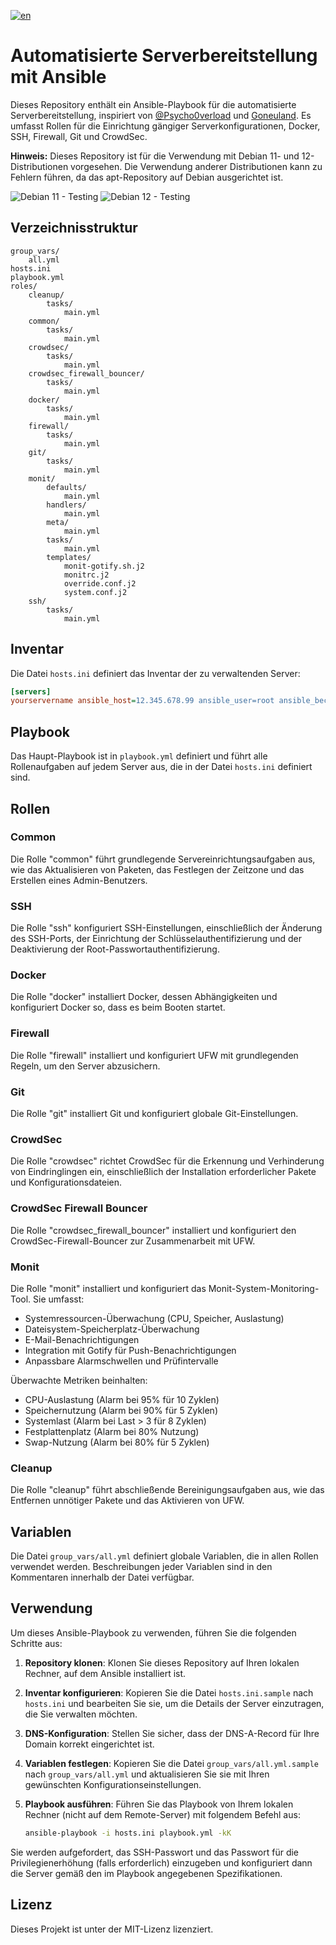 [![en](https://img.shields.io/badge/lang-en-red.svg)](https://github.com/oberator/ansible_goneuland_traefik_v3/blob/main/readme.md)

# Automatisierte Serverbereitstellung mit Ansible

Dieses Repository enthält ein Ansible-Playbook für die automatisierte Serverbereitstellung, inspiriert von [@Psycho0verload](https://github.com/Psycho0verload/traefik-crowdsec-stack) und [Goneuland](https://goneuland.de/traefik-v3-installation-konfiguration-und-crowdsec-security/8/). Es umfasst Rollen für die Einrichtung gängiger Serverkonfigurationen, Docker, SSH, Firewall, Git und CrowdSec.

**Hinweis:** Dieses Repository ist für die Verwendung mit Debian 11- und 12-Distributionen vorgesehen. Die Verwendung anderer Distributionen kann zu Fehlern führen, da das apt-Repository auf Debian ausgerichtet ist.

![Debian 11 - Testing](https://img.shields.io/badge/Debian_11_(Bullseye)-10--02--2025-A81D33?logo=debian&logoColor=white)
![Debian 12 - Testing](https://img.shields.io/badge/Debian_12_(Bookworm)-12--05--2025-A81D33?logo=debian&logoColor=white)

## Verzeichnisstruktur

```plaintext
group_vars/
    all.yml
hosts.ini
playbook.yml
roles/
    cleanup/
        tasks/
            main.yml
    common/
        tasks/
            main.yml
    crowdsec/
        tasks/
            main.yml
    crowdsec_firewall_bouncer/
        tasks/
            main.yml
    docker/
        tasks/
            main.yml
    firewall/
        tasks/
            main.yml
    git/
        tasks/
            main.yml
    monit/
        defaults/
            main.yml
        handlers/
            main.yml
        meta/
            main.yml
        tasks/
            main.yml
        templates/
            monit-gotify.sh.j2
            monitrc.j2
            override.conf.j2
            system.conf.j2
    ssh/
        tasks/
            main.yml
```

## Inventar

Die Datei `hosts.ini` definiert das Inventar der zu verwaltenden Server:

```ini
[servers]
yourservername ansible_host=12.345.678.99 ansible_user=root ansible_become=true
```

## Playbook

Das Haupt-Playbook ist in `playbook.yml` definiert und führt alle Rollenaufgaben auf jedem Server aus, die in der Datei `hosts.ini` definiert sind.

## Rollen

### Common

Die Rolle "common" führt grundlegende Servereinrichtungsaufgaben aus, wie das Aktualisieren von Paketen, das Festlegen der Zeitzone und das Erstellen eines Admin-Benutzers.

### SSH

Die Rolle "ssh" konfiguriert SSH-Einstellungen, einschließlich der Änderung des SSH-Ports, der Einrichtung der Schlüsselauthentifizierung und der Deaktivierung der Root-Passwortauthentifizierung.

### Docker

Die Rolle "docker" installiert Docker, dessen Abhängigkeiten und konfiguriert Docker so, dass es beim Booten startet.

### Firewall

Die Rolle "firewall" installiert und konfiguriert UFW mit grundlegenden Regeln, um den Server abzusichern.

### Git

Die Rolle "git" installiert Git und konfiguriert globale Git-Einstellungen.

### CrowdSec

Die Rolle "crowdsec" richtet CrowdSec für die Erkennung und Verhinderung von Eindringlingen ein, einschließlich der Installation erforderlicher Pakete und Konfigurationsdateien.

### CrowdSec Firewall Bouncer

Die Rolle "crowdsec_firewall_bouncer" installiert und konfiguriert den CrowdSec-Firewall-Bouncer zur Zusammenarbeit mit UFW.

### Monit

Die Rolle "monit" installiert und konfiguriert das Monit-System-Monitoring-Tool. Sie umfasst:
- Systemressourcen-Überwachung (CPU, Speicher, Auslastung)
- Dateisystem-Speicherplatz-Überwachung
- E-Mail-Benachrichtigungen
- Integration mit Gotify für Push-Benachrichtigungen
- Anpassbare Alarmschwellen und Prüfintervalle

Überwachte Metriken beinhalten:
- CPU-Auslastung (Alarm bei 95% für 10 Zyklen)
- Speichernutzung (Alarm bei 90% für 5 Zyklen)
- Systemlast (Alarm bei Last > 3 für 8 Zyklen)
- Festplattenplatz (Alarm bei 80% Nutzung)
- Swap-Nutzung (Alarm bei 80% für 5 Zyklen)

### Cleanup

Die Rolle "cleanup" führt abschließende Bereinigungsaufgaben aus, wie das Entfernen unnötiger Pakete und das Aktivieren von UFW.

## Variablen

Die Datei `group_vars/all.yml` definiert globale Variablen, die in allen Rollen verwendet werden. Beschreibungen jeder Variablen sind in den Kommentaren innerhalb der Datei verfügbar.

## Verwendung

Um dieses Ansible-Playbook zu verwenden, führen Sie die folgenden Schritte aus:

1. **Repository klonen**: Klonen Sie dieses Repository auf Ihren lokalen Rechner, auf dem Ansible installiert ist.
2. **Inventar konfigurieren**: Kopieren Sie die Datei `hosts.ini.sample` nach `hosts.ini` und bearbeiten Sie sie, um die Details der Server einzutragen, die Sie verwalten möchten.
3. **DNS-Konfiguration**: Stellen Sie sicher, dass der DNS-A-Record für Ihre Domain korrekt eingerichtet ist.
4. **Variablen festlegen**: Kopieren Sie die Datei `group_vars/all.yml.sample` nach `group_vars/all.yml` und aktualisieren Sie sie mit Ihren gewünschten Konfigurationseinstellungen.
5. **Playbook ausführen**: Führen Sie das Playbook von Ihrem lokalen Rechner (nicht auf dem Remote-Server) mit folgendem Befehl aus:

    ```sh
    ansible-playbook -i hosts.ini playbook.yml -kK
    ```

Sie werden aufgefordert, das SSH-Passwort und das Passwort für die Privilegienerhöhung (falls erforderlich) einzugeben und konfiguriert dann die Server gemäß den im Playbook angegebenen Spezifikationen.

## Lizenz

Dieses Projekt ist unter der MIT-Lizenz lizenziert.